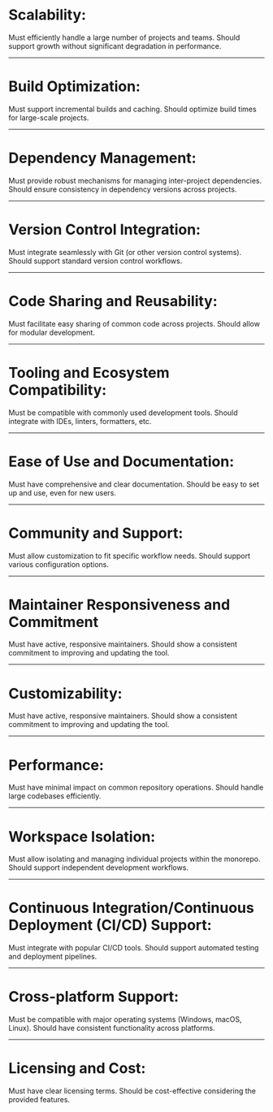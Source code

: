 # Scalability: 
Must efficiently handle a large number of projects and teams.
Should support growth without significant degradation in performance.

---

# Build Optimization: 
Must support incremental builds and caching.
Should optimize build times for large-scale projects.

---

# Dependency Management: 
Must provide robust mechanisms for managing inter-project dependencies.
Should ensure consistency in dependency versions across projects.

---

# Version Control Integration: 
Must integrate seamlessly with Git (or other version control systems).
Should support standard version control workflows.

---


# Code Sharing and Reusability: 
Must facilitate easy sharing of common code across projects.
Should allow for modular development.

---

# Tooling and Ecosystem Compatibility: 
Must be compatible with commonly used development tools.
Should integrate with IDEs, linters, formatters, etc.

---

# Ease of Use and Documentation: 
Must have comprehensive and clear documentation.
Should be easy to set up and use, even for new users.

---

# Community and Support: 
Must allow customization to fit specific workflow needs.
Should support various configuration options.

---

# Maintainer Responsiveness and Commitment
Must have active, responsive maintainers.
Should show a consistent commitment to improving and updating the tool.

---

# Customizability: 
Must have active, responsive maintainers.
Should show a consistent commitment to improving and updating the tool.

---

# Performance: 
Must have minimal impact on common repository operations.
Should handle large codebases efficiently.

---

# Workspace Isolation: 
Must allow isolating and managing individual projects within the monorepo.
Should support independent development workflows.

---

# Continuous Integration/Continuous Deployment (CI/CD) Support: 
Must integrate with popular CI/CD tools.
Should support automated testing and deployment pipelines.

---

# Cross-platform Support: 
Must be compatible with major operating systems (Windows, macOS, Linux).
Should have consistent functionality across platforms.

---

# Licensing and Cost: 
Must have clear licensing terms.
Should be cost-effective considering the provided features.